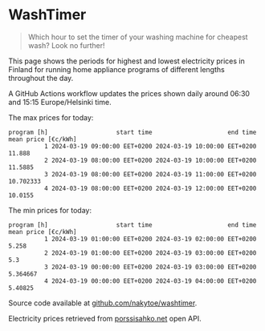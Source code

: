 
# WashTimer

> Which hour to set the timer of your washing machine for cheapest wash? Look no further!

This page shows the periods for highest and lowest electricity prices in Finland 
for running home appliance programs of different lengths throughout the day. 

A GitHub Actions workflow updates the prices shown daily around 06:30 and 15:15 Europe/Helsinki time.

The max prices for today:

	program [h]                   start time                     end time mean price [€c/kWh]
	          1 2024-03-19 09:00:00 EET+0200 2024-03-19 10:00:00 EET+0200              11.888
	          2 2024-03-19 08:00:00 EET+0200 2024-03-19 10:00:00 EET+0200             11.5885
	          3 2024-03-19 08:00:00 EET+0200 2024-03-19 11:00:00 EET+0200           10.702333
	          4 2024-03-19 08:00:00 EET+0200 2024-03-19 12:00:00 EET+0200             10.0155

The min prices for today:

	program [h]                   start time                     end time mean price [€c/kWh]
	          1 2024-03-19 01:00:00 EET+0200 2024-03-19 02:00:00 EET+0200               5.258
	          2 2024-03-19 01:00:00 EET+0200 2024-03-19 03:00:00 EET+0200                 5.3
	          3 2024-03-19 00:00:00 EET+0200 2024-03-19 03:00:00 EET+0200            5.364667
	          4 2024-03-19 00:00:00 EET+0200 2024-03-19 04:00:00 EET+0200             5.40825


Source code available at [github.com/nakytoe/washtimer](https://github.com/nakytoe/washtimer).

Electricity prices retrieved from [porssisahko.net](https://porssisahko.net/api) open API.
